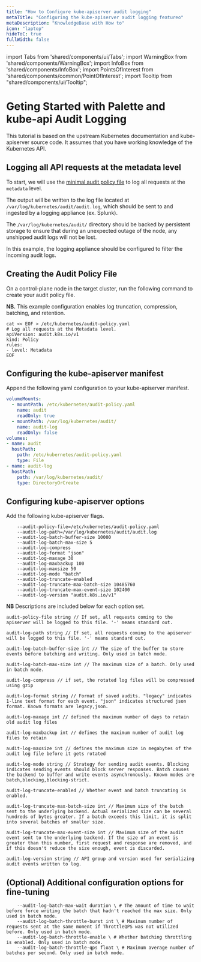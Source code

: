 ```yaml
---
title: "How to Configure kube-apiserver audit logging"
metaTitle: "Configuring the kube-apiserver audit logging featureo"
metaDescription: "KnowledgeBase with How to"
icon: "laptop"
hideToC: true
fullWidth: false
---
```


import Tabs from 'shared/components/ui/Tabs';
import WarningBox from 'shared/components/WarningBox';
import InfoBox from 'shared/components/InfoBox';
import PointsOfInterest from 'shared/components/common/PointOfInterest';
import Tooltip from "shared/components/ui/Tooltip";

# Geting Started with Palette and kube-api Audit Logging

This tutorial is based on the upstream Kubernetes documentation and kube-apiserver source code. It assumes that you have working knowledge of the Kubernetes API.


## Logging all API requests at the metadata level

To start, we will use the [minimal audit policy file](#creating-the-audit-policy-file) to log all requests at the `metadata` level. 

The output will be written to the log file located at `/var/log/kubernetes/audit/audit.log`, which should be sent to and ingested by a logging appliance (ex. Splunk). 

The `/var/log/kubernetes/audit/` directory should be backed by persistent storage to ensure that during an unexpected outage of the node, any unshipped audit logs will not be lost.  

In this example, the logging appliance should be configured to filter the incoming audit logs. 

## Creating the Audit Policy File

On a control-plane node in the target cluster, run the following command to create your audit policy file. 

**NB.** This example configuration enables log truncation, compression, batching, and retention.

```shell
cat << EOF > /etc/kubernetes/audit-policy.yaml
# Log all requests at the Metadata level.
apiVersion: audit.k8s.io/v1
kind: Policy
rules:
- level: Metadata
EOF
```

## Configuring the kube-apiserver manifest

Append the following yaml configuration to your kube-apiserver manifest.

```yaml
volumeMounts:
  - mountPath: /etc/kubernetes/audit-policy.yaml
    name: audit
    readOnly: true
  - mountPath: /var/log/kubernetes/audit/
    name: audit-log
    readOnly: false
volumes:
- name: audit
  hostPath:
    path: /etc/kubernetes/audit-policy.yaml
    type: File
- name: audit-log
  hostPath:
    path: /var/log/kubernetes/audit/
    type: DirectoryOrCreate
```

## Configuring kube-apiserver options 

Add the following kube-apiserver flags.

```shell
    --audit-policy-file=/etc/kubernetes/audit-policy.yaml 
    --audit-log-path=/var/log/kubernetes/audit/audit.log
    --audit-log-batch-buffer-size 10000
    --audit-log-batch-max-size 5
    --audit-log-compress
    --audit-log-format "json" 
    --audit-log-maxage 30
    --audit-log-maxbackup 100
    --audit-log-maxsize 50
    --audit-log-mode "batch"
    --audit-log-truncate-enabled
    --audit-log-truncate-max-batch-size 10485760
    --audit-log-truncate-max-event-size 102400
    --audit-log-version "audit.k8s.io/v1"
```

**NB** Descriptions are included below for each option set.

```console
audit-policy-file string // If set, all requests coming to the apiserver will be logged to this file. '-' means standard out.

audit-log-path string // If set, all requests coming to the apiserver will be logged to this file. '-' means standard out.

audit-log-batch-buffer-size int // The size of the buffer to store events before batching and writing. Only used in batch mode.

audit-log-batch-max-size int // The maximum size of a batch. Only used in batch mode.

audit-log-compress // if set, the rotated log files will be compressed using gzip

audit-log-format string // Format of saved audits. "legacy" indicates 1-line text format for each event. "json" indicates structured json format. Known formats are legacy,json.

audit-log-maxage int // defined the maximum number of days to retain old audit log files

audit-log-maxbackup int // defines the maximum number of audit log files to retain

audit-log-maxsize int // defines the maximum size in megabytes of the audit log file before it gets rotated

audit-log-mode string // Strategy for sending audit events. Blocking indicates sending events should block server responses. Batch causes the backend to buffer and write events asynchronously. Known modes are batch,blocking,blocking-strict.

audit-log-truncate-enabled // Whether event and batch truncating is enabled.

audit-log-truncate-max-batch-size int // Maximum size of the batch sent to the underlying backend. Actual serialized size can be several hundreds of bytes greater. If a batch exceeds this limit, it is split into several batches of smaller size.

audit-log-truncate-max-event-size int // Maximum size of the audit event sent to the underlying backend. If the size of an event is greater than this number, first request and response are removed, and if this doesn't reduce the size enough, event is discarded.

audit-log-version string // API group and version used for serializing audit events written to log.

```

## (Optional) Additional configuration options for fine-tuning

```console
    --audit-log-batch-max-wait duration \ # The amount of time to wait before force writing the batch that hadn't reached the max size. Only used in batch mode.
    --audit-log-batch-throttle-burst int \ # Maximum number of requests sent at the same moment if ThrottleQPS was not utilized before. Only used in batch mode.
    --audit-log-batch-throttle-enable \ # Whether batching throttling is enabled. Only used in batch mode.
    --audit-log-batch-throttle-qps float \ # Maximum average number of batches per second. Only used in batch mode.
```